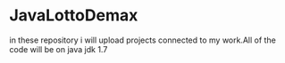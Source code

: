 # JavaLottoDemax
in these repository i will upload projects connected to my work.All of the code will be on java  jdk 1.7
